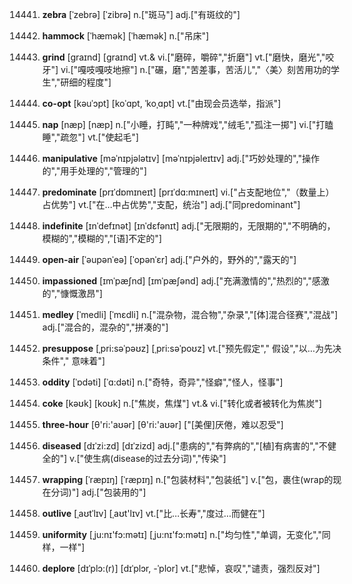 14441. **zebra**
[ˈzebrə]  [ˈzibrə]
n.["斑马"]  adj.["有斑纹的"]  

14442. **hammock**
[ˈhæmək]  [ˈhæmək]
n.["吊床"]  

14443. **grind**
[graɪnd]  [ɡraɪnd]
vt.& vi.["磨碎，嚼碎","折磨"]  vt.["磨快，磨光","咬牙"]  vi.["嘎吱嘎吱地擦"]  n.["碾，磨","苦差事，苦活儿","〈美〉刻苦用功的学生","研细的程度"]  

14444. **co-opt**
[kəuˈɔpt]  [koˈɑpt, ˈkoˌɑpt]
vt.["由现会员选举，指派"]  

14445. **nap**
[næp]  [næp]
n.["小睡，打盹","一种牌戏","绒毛","孤注一掷"]  vi.["打瞌睡","疏忽"]  vt.["使起毛"]  

14446. **manipulative**
[məˈnɪpjələtɪv]  [məˈnɪpjəleɪtɪv]
adj.["巧妙处理的","操作的","用手处理的","管理的"]  

14447. **predominate**
[prɪˈdɒmɪneɪt]  [prɪˈdɑ:mɪneɪt]
vi.["占支配地位","（数量上）占优势"]  vt.["在…中占优势","支配，统治"]  adj.["同predominant"]  

14448. **indefinite**
[ɪnˈdefɪnət]  [ɪnˈdɛfənɪt]
adj.["无限期的，无限期的","不明确的，模糊的","模糊的","[语]不定的"]  

14449. **open-air**
[ˈəupənˈeə]  [ˈopənˈɛr]
adj.["户外的，野外的","露天的"]  

14450. **impassioned**
[ɪmˈpæʃnd]  [ɪmˈpæʃənd]
adj.["充满激情的","热烈的","感激的","慷慨激昂"]  

14451. **medley**
[ˈmedli]  [ˈmɛdli]
n.["混杂物，混合物","杂录","[体]混合径赛","混战"]  adj.["混合的，混杂的","拼凑的"]  

14452. **presuppose**
[ˌpri:səˈpəʊz]  [ˌpri:səˈpoʊz]
vt.["预先假定"," 假设","以…为先决条件"," 意味着"]  

14453. **oddity**
[ˈɒdəti]  [ˈɑ:dəti]
n.["奇特，奇异","怪癖","怪人，怪事"]  

14454. **coke**
[kəʊk]  [koʊk]
n.["焦炭，焦煤"]  vt.& vi.["转化或者被转化为焦炭"]  

14455. **three-hour**
[θ'ri:'aʊər]  [θ'ri:'aʊər]
["[美俚]厌倦，难以忍受"]  

14456. **diseased**
[dɪˈzi:zd]  [dɪˈzizd]
adj.["患病的","有弊病的","[植]有病害的","不健全的"]  v.["使生病(disease的过去分词)","传染"]  

14457. **wrapping**
[ˈræpɪŋ]  [ˈræpɪŋ]
n.["包装材料","包装纸"]  v.["包，裹住(wrap的现在分词)"]  adj.["包装用的"]  

14458. **outlive**
[ˌaʊtˈlɪv]  [ˌaʊt'lɪv]
vt.["比…长寿","度过…而健在"]  

14459. **uniformity**
[ˌju:nɪ'fɔ:mətɪ]  [ˌju:nɪ'fɔ:mətɪ]
n.["均匀性","单调，无变化","同样，一样"]  

14460. **deplore**
[dɪˈplɔ:(r)]  [dɪˈplɔr, -ˈplor]
vt.["悲悼，哀叹","谴责，强烈反对"]  

